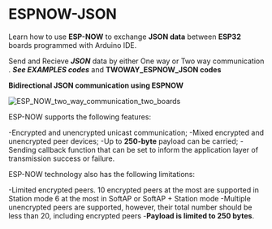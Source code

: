 # ESPNOW-JSON
Learn how to use **ESP-NOW** to exchange **JSON data** between **ESP32** boards programmed with Arduino IDE.


Send and Recieve _**JSON**_ data by either One way or Two way communication .
_**See EXAMPLES codes**_ and **TWOWAY_ESPNOW_JSON codes**




**Bidirectional JSON communication using ESPNOW**

![ESP_NOW_two_way_communication_two_boards](https://user-images.githubusercontent.com/86542830/155992746-9b694dc1-44b1-4276-b457-b2158428e47d.jpg)



ESP-NOW supports the following features:

   -Encrypted and unencrypted unicast communication;
   -Mixed encrypted and unencrypted peer devices;
   -Up to **250-byte** payload can be carried;
   -Sending callback function that can be set to inform the application layer of transmission success or failure.
  
ESP-NOW technology also has the following limitations:

   -Limited encrypted peers. 10 encrypted peers at the most are supported in Station mode
    6 at the most in SoftAP or SoftAP + Station mode
   -Multiple unencrypted peers are supported, however, their total number should be less than 20,
    including encrypted peers
   -**Payload is limited to 250 bytes**.
